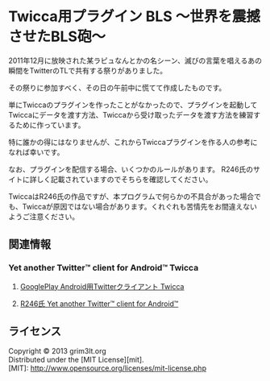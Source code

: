 Twicca用プラグイン BLS 〜世界を震撼させたBLS砲〜
======================
2011年12月に放映された某ラピュなんとかの名シーン、滅びの言葉を唱えるあの瞬間をTwitterのTLで共有する祭りがありました。  

その祭りに参加すべく、その日の午前中に慌てて作成したものです。  

単にTwiccaのプラグインを作ったことがなかったので、プラグインを起動してTwiccaにデータを渡す方法、Twiccaから受け取ったデータを渡す方法を練習するために作っています。  
  
特に誰かの得にはなりませんが、これからTwiccaプラグインを作る人の参考になれば幸いです。  

なお、プラグインを配信する場合、いくつかのルールがあります。
R246氏のサイトに詳しく記載されていますのでそちらを確認してください。

TwiccaはR246氏の作品ですが、本プログラムで何らかの不具合があった場合でも、Twiccaが原因ではない場合があります。くれぐれも苦情先をお間違えないようご注意ください。


関連情報
--------
### Yet another Twitter™ client for Android™ Twicca

1. [GooglePlay Android用Twitterクライアント Twicca](https://play.google.com/store/apps/details?id=jp.r246.twicca&hl=ja "Twicca")

2. [R246氏 Yet another Twitter™ client for Android™](http://twicca.r246.jp/)
 
ライセンス
----------
Copyright &copy; 2013 grim3lt.org  
Distributed under the [MIT License][mit].  
[MIT]: http://www.opensource.org/licenses/mit-license.php

